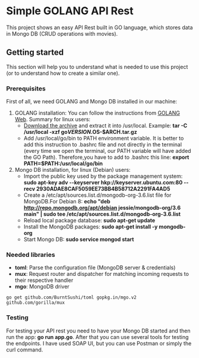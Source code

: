 # Simple GOLANG API Rest

This project shows an easy API Rest built in GO language, which stores data in Mongo DB (CRUD operations with movies).

## Getting started

This section will help you to understand what is needed to use this project (or to understand how to create a similar one).

### Prerequisites 

First of all, we need GOLANG and Mongo DB installed in our machine:

1. GOLANG installation: You can follow the instructions from [GOLANG Web](https://golang.org/doc/install). Summary for linux users:
    * [Download the archive](https://golang.org/dl/) and extract it into /usr/local. Example: **tar -C /usr/local -xzf go$VERSION.$OS-$ARCH.tar.gz**
    * Add /usr/local/go/bin to PATH environment variable. It is better to add this instruction to .bashrc file and not directly in the terminal (every time we open the terminal, our PATH variable will have added the GO Path). Therefore,you have to add to .bashrc this line: **export PATH=$PATH:/usr/local/go/bin**
2. Mongo DB installation, for linux (Debian) users:
    * Import the public key used by the package management system: **sudo apt-key adv --keyserver hkp://keyserver.ubuntu.com:80 --recv 2930ADAE8CAF5059EE73BB4B58712A2291FA4AD5**
    * Create a /etc/apt/sources.list.d/mongodb-org-3.6.list file for MongoDB.For Debian 8: **echo "deb http://repo.mongodb.org/apt/debian jessie/mongodb-org/3.6 main" | sudo tee /etc/apt/sources.list.d/mongodb-org-3.6.list**
    * Reload local package database: **sudo apt-get update**
    * Install the MongoDB packages: **sudo apt-get install -y mongodb-org**
    * Start Mongo DB: **sudo service mongod start**

### Needed libraries

* **toml**: Parse the configuration file (MongoDB server & credentials)
* **mux**: Request router and dispatcher for matching incoming requests to their respective handler
* **mgo**: MongoDB driver
```
go get github.com/BurntSushi/toml gopkg.in/mgo.v2 github.com/gorilla/mux
```

### Testing
For testing your API rest you need to have your Mongo DB started and then run the app: **go run app.go**. After that you can use several tools for testing the endpoints. I have used SOAP UI, but you can use Postman or simply the curl command.